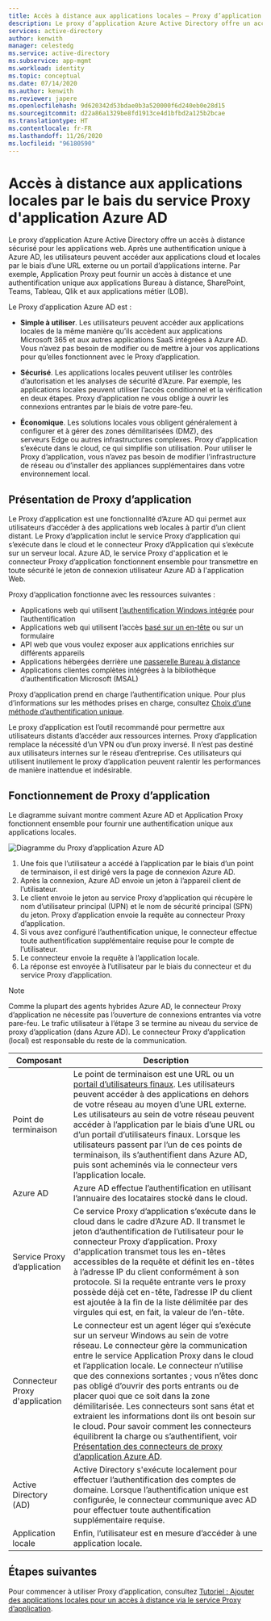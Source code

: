 ```yaml
---
title: Accès à distance aux applications locales – Proxy d’application Azure Active Directory
description: Le proxy d’application Azure Active Directory offre un accès à distance sécurisé pour les applications web. Après une authentification unique à Azure AD, les utilisateurs peuvent accéder aux applications cloud et locales par le biais d’une URL externe ou un portail d’applications interne. Par exemple, Application Proxy peut fournir un accès à distance et une authentification unique aux applications Bureau à distance, SharePoint, Teams, Tableau, Qlik et aux applications métier (LOB).
services: active-directory
author: kenwith
manager: celestedg
ms.service: active-directory
ms.subservice: app-mgmt
ms.workload: identity
ms.topic: conceptual
ms.date: 07/14/2020
ms.author: kenwith
ms.reviewer: japere
ms.openlocfilehash: 9d620342d53bdae0b3a520000f6d240eb0e28d15
ms.sourcegitcommit: d22a86a1329be8fd1913ce4d1bfbd2a125b2bcae
ms.translationtype: HT
ms.contentlocale: fr-FR
ms.lasthandoff: 11/26/2020
ms.locfileid: "96180590"
---
```

# <a name="remote-access-to-on-premises-applications-through-azure-ad-application-proxy"></a>Accès à distance aux applications locales par le bais du service Proxy d'application Azure AD

Le proxy d’application Azure Active Directory offre un accès à distance sécurisé pour les applications web. Après une authentification unique à Azure AD, les utilisateurs peuvent accéder aux applications cloud et locales par le biais d’une URL externe ou un portail d’applications interne. Par exemple, Application Proxy peut fournir un accès à distance et une authentification unique aux applications Bureau à distance, SharePoint, Teams, Tableau, Qlik et aux applications métier (LOB).

Le Proxy d’application Azure AD est :

- **Simple à utiliser**. Les utilisateurs peuvent accéder aux applications locales de la même manière qu’ils accèdent aux applications Microsoft 365 et aux autres applications SaaS intégrées à Azure AD. Vous n’avez pas besoin de modifier ou de mettre à jour vos applications pour qu’elles fonctionnent avec le Proxy d’application.

- **Sécurisé**. Les applications locales peuvent utiliser les contrôles d’autorisation et les analyses de sécurité d’Azure. Par exemple, les applications locales peuvent utiliser l’accès conditionnel et la vérification en deux étapes. Proxy d’application ne vous oblige à ouvrir les connexions entrantes par le biais de votre pare-feu.

- **Économique**. Les solutions locales vous obligent généralement à configurer et à gérer des zones démilitarisées (DMZ), des serveurs Edge ou autres infrastructures complexes. Proxy d’application s’exécute dans le cloud, ce qui simplifie son utilisation. Pour utiliser le Proxy d’application, vous n’avez pas besoin de modifier l’infrastructure de réseau ou d’installer des appliances supplémentaires dans votre environnement local.

## <a name="what-is-application-proxy"></a>Présentation de Proxy d’application
Le Proxy d’application est une fonctionnalité d’Azure AD qui permet aux utilisateurs d’accéder à des applications web locales à partir d’un client distant. Le Proxy d’application inclut le service Proxy d’application qui s’exécute dans le cloud et le connecteur Proxy d’Application qui s’exécute sur un serveur local. Azure AD, le service Proxy d'application et le connecteur Proxy d’application fonctionnent ensemble pour transmettre en toute sécurité le jeton de connexion utilisateur Azure AD à l'application Web.

Proxy d’application fonctionne avec les ressources suivantes :

* Applications web qui utilisent [l’authentification Windows intégrée](application-proxy-configure-single-sign-on-with-kcd.md) pour l’authentification
* Applications web qui utilisent l’accès [basé sur un en-tête](./application-proxy-configure-single-sign-on-with-headers.md) ou sur un formulaire
* API web que vous voulez exposer aux applications enrichies sur différents appareils
* Applications hébergées derrière une [passerelle Bureau à distance](application-proxy-integrate-with-remote-desktop-services.md)
* Applications clientes complètes intégrées à la bibliothèque d’authentification Microsoft (MSAL)

Proxy d’application prend en charge l’authentification unique. Pour plus d’informations sur les méthodes prises en charge, consultez [Choix d’une méthode d’authentification unique](sso-options.md#choosing-a-single-sign-on-method).

Le proxy d’application est l’outil recommandé pour permettre aux utilisateurs distants d’accéder aux ressources internes. Proxy d’application remplace la nécessité d’un VPN ou d’un proxy inversé. Il n’est pas destiné aux utilisateurs internes sur le réseau d’entreprise.  Ces utilisateurs qui utilisent inutilement le proxy d’application peuvent ralentir les performances de manière inattendue et indésirable.

## <a name="how-application-proxy-works"></a>Fonctionnement de Proxy d’application

Le diagramme suivant montre comment Azure AD et Application Proxy fonctionnent ensemble pour fournir une authentification unique aux applications locales.

![Diagramme du Proxy d’application Azure AD](./media/application-proxy/azureappproxxy.png)

1. Une fois que l’utilisateur a accédé à l’application par le biais d’un point de terminaison, il est dirigé vers la page de connexion Azure AD.
2. Après la connexion, Azure AD envoie un jeton à l’appareil client de l’utilisateur.
3. Le client envoie le jeton au service Proxy d’application qui récupère le nom d’utilisateur principal (UPN) et le nom de sécurité principal (SPN) du jeton. Proxy d’application envoie la requête au connecteur Proxy d’application.
4. Si vous avez configuré l’authentification unique, le connecteur effectue toute authentification supplémentaire requise pour le compte de l’utilisateur.
5. Le connecteur envoie la requête à l’application locale.
6. La réponse est envoyée à l’utilisateur par le biais du connecteur et du service Proxy d’application.

> [!NOTE]
> Comme la plupart des agents hybrides Azure AD, le connecteur Proxy d’application ne nécessite pas l’ouverture de connexions entrantes via votre pare-feu. Le trafic utilisateur à l’étape 3 se termine au niveau du service de proxy d’application (dans Azure AD). Le connecteur Proxy d’application (local) est responsable du reste de la communication.
>


| Composant | Description |
| --------- | ----------- |
| Point de terminaison  | Le point de terminaison est une URL ou un [portail d’utilisateurs finaux](end-user-experiences.md). Les utilisateurs peuvent accéder à des applications en dehors de votre réseau au moyen d’une URL externe. Les utilisateurs au sein de votre réseau peuvent accéder à l’application par le biais d’une URL ou d’un portail d’utilisateurs finaux. Lorsque les utilisateurs passent par l’un de ces points de terminaison, ils s’authentifient dans Azure AD, puis sont acheminés via le connecteur vers l’application locale.|
| Azure AD | Azure AD effectue l’authentification en utilisant l’annuaire des locataires stocké dans le cloud. |
| Service Proxy d’application | Ce service Proxy d’application s’exécute dans le cloud dans le cadre d’Azure AD. Il transmet le jeton d’authentification de l’utilisateur pour le connecteur Proxy d’application. Proxy d'application transmet tous les en-têtes accessibles de la requête et définit les en-têtes à l’adresse IP du client conformément à son protocole. Si la requête entrante vers le proxy possède déjà cet en-tête, l’adresse IP du client est ajoutée à la fin de la liste délimitée par des virgules qui est, en fait, la valeur de l’en-tête.|
| Connecteur Proxy d'application | Le connecteur est un agent léger qui s’exécute sur un serveur Windows au sein de votre réseau. Le connecteur gère la communication entre le service Application Proxy dans le cloud et l’application locale. Le connecteur n’utilise que des connexions sortantes ; vous n’êtes donc pas obligé d’ouvrir des ports entrants ou de placer quoi que ce soit dans la zone démilitarisée. Les connecteurs sont sans état et extraient les informations dont ils ont besoin sur le cloud. Pour savoir comment les connecteurs équilibrent la charge ou s’authentifient, voir [Présentation des connecteurs de proxy d’application Azure AD](application-proxy-connectors.md).|
| Active Directory (AD) | Active Directory s'exécute localement pour effectuer l’authentification des comptes de domaine. Lorsque l’authentification unique est configurée, le connecteur communique avec AD pour effectuer toute authentification supplémentaire requise.
| Application locale | Enfin, l’utilisateur est en mesure d’accéder à une application locale.

## <a name="next-steps"></a>Étapes suivantes
Pour commencer à utiliser Proxy d’application, consultez [Tutoriel : Ajouter des applications locales pour un accès à distance via le service Proxy d’application](application-proxy-add-on-premises-application.md).